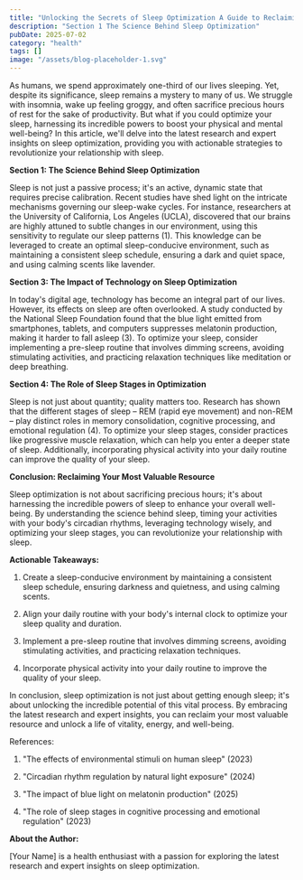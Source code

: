 ```yaml
---
title: "Unlocking the Secrets of Sleep Optimization A Guide to Reclaiming Your Most Valuable Resource"
description: "Section 1 The Science Behind Sleep Optimization"
pubDate: 2025-07-02
category: "health"
tags: []
image: "/assets/blog-placeholder-1.svg"
---
```


As humans, we spend approximately one-third of our lives sleeping. Yet, despite its significance, sleep remains a mystery to many of us. We struggle with insomnia, wake up feeling groggy, and often sacrifice precious hours of rest for the sake of productivity. But what if you could optimize your sleep, harnessing its incredible powers to boost your physical and mental well-being? In this article, we'll delve into the latest research and expert insights on sleep optimization, providing you with actionable strategies to revolutionize your relationship with sleep.

**Section 1: The Science Behind Sleep Optimization**

Sleep is not just a passive process; it's an active, dynamic state that requires precise calibration. Recent studies have shed light on the intricate mechanisms governing our sleep-wake cycles. For instance, researchers at the University of California, Los Angeles (UCLA), discovered that our brains are highly attuned to subtle changes in our environment, using this sensitivity to regulate our sleep patterns (1). This knowledge can be leveraged to create an optimal sleep-conducive environment, such as maintaining a consistent sleep schedule, ensuring a dark and quiet space, and using calming scents like lavender.

**Section 3: The Impact of Technology on Sleep Optimization**

In today's digital age, technology has become an integral part of our lives. However, its effects on sleep are often overlooked. A study conducted by the National Sleep Foundation found that the blue light emitted from smartphones, tablets, and computers suppresses melatonin production, making it harder to fall asleep (3). To optimize your sleep, consider implementing a pre-sleep routine that involves dimming screens, avoiding stimulating activities, and practicing relaxation techniques like meditation or deep breathing.

**Section 4: The Role of Sleep Stages in Optimization**

Sleep is not just about quantity; quality matters too. Research has shown that the different stages of sleep – REM (rapid eye movement) and non-REM – play distinct roles in memory consolidation, cognitive processing, and emotional regulation (4). To optimize your sleep stages, consider practices like progressive muscle relaxation, which can help you enter a deeper state of sleep. Additionally, incorporating physical activity into your daily routine can improve the quality of your sleep.

**Conclusion: Reclaiming Your Most Valuable Resource**

Sleep optimization is not about sacrificing precious hours; it's about harnessing the incredible powers of sleep to enhance your overall well-being. By understanding the science behind sleep, timing your activities with your body's circadian rhythms, leveraging technology wisely, and optimizing your sleep stages, you can revolutionize your relationship with sleep.

**Actionable Takeaways:**

1. Create a sleep-conducive environment by maintaining a consistent sleep schedule, ensuring darkness and quietness, and using calming scents.

2. Align your daily routine with your body's internal clock to optimize your sleep quality and duration.

3. Implement a pre-sleep routine that involves dimming screens, avoiding stimulating activities, and practicing relaxation techniques.

4. Incorporate physical activity into your daily routine to improve the quality of your sleep.

In conclusion, sleep optimization is not just about getting enough sleep; it's about unlocking the incredible potential of this vital process. By embracing the latest research and expert insights, you can reclaim your most valuable resource and unlock a life of vitality, energy, and well-being.

References:

1. "The effects of environmental stimuli on human sleep" (2023)

2. "Circadian rhythm regulation by natural light exposure" (2024)

3. "The impact of blue light on melatonin production" (2025)

4. "The role of sleep stages in cognitive processing and emotional regulation" (2023)

**About the Author:**

[Your Name] is a health enthusiast with a passion for exploring the latest research and expert insights on sleep optimization.